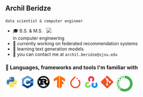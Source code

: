 ## Archil Beridze

`data scientist & computer engineer`

<!--
**Ach113/Ach113** is a ✨ _special_ ✨ repository because its `README.md` (this file) appears on your GitHub profile.

Here are some ideas to get you started:

- 🔭 I’m currently working on ...
- 🌱 I’m currently learning ...
- 👯 I’m looking to collaborate on ...
- 🤔 I’m looking for help with ...
- 💬 Ask me about ...
- 📫 How to reach me: ...
- 😄 Pronouns: ...
- ⚡ Fun fact: ...
-->


<img class="img" align="right" width="375px" src="https://github-readme-stats.vercel.app/api?username=Ach113&show_icons=true&theme=tokyonight" />


- :mortar_board: B.S. & M.S. in computer engineering
- :pencil: currently working on federated recommendation systems   
- :book: learning text generation models 
- :email: you can contact me at `archil.beridze@sjsu.edu`


### :crystal_ball: Languages, frameworks and tools I'm familiar with
<img align="left" alt="python" width="40px" style="padding-right:10px;" src="https://github.com/devicons/devicon/blob/v2.15.1/icons/python/python-original.svg"/>
<img align="left" alt="c++" width="40px" style="padding-right:10px;" src="https://github.com/devicons/devicon/blob/v2.15.1/icons/cplusplus/cplusplus-original.svg"/>
<img align="left" alt="rust" width="40px" style="padding-right:10px;" src="https://github.com/devicons/devicon/blob/v2.15.1/icons/rust/rust-plain.svg"/>
<img align="left" alt="tensorflow" width="40px" style="padding-right:10px;" src="https://github.com/devicons/devicon/blob/v2.15.1/icons/tensorflow/tensorflow-original.svg"/>
<img align="left" alt="pytorch" width="40px" style="padding-right:10px;" src="https://github.com/devicons/devicon/blob/v2.15.1/icons/pytorch/pytorch-original.svg"/>
<img align="left" alt="opencv" width="40px" style="padding-right:10px;" src="https://github.com/devicons/devicon/blob/v2.15.1/icons/opencv/opencv-original.svg"/>
<img align="left" alt="git" width="40px" style="padding-right:10px;" src="https://github.com/devicons/devicon/blob/v2.15.1/icons/git/git-original.svg"/>
<img align="left" alt="conda" width="50px" style="padding-right:10px;" src="https://github.com/devicons/devicon/blob/v2.15.1/icons/anaconda/anaconda-original.svg"/>
